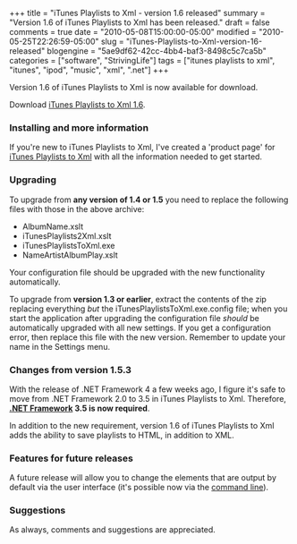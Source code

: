 +++
title = "iTunes Playlists to Xml - version 1.6 released"
summary = "Version 1.6 of iTunes Playlists to Xml has been released."
draft = false
comments = true
date = "2010-05-08T15:00:00-05:00"
modified = "2010-05-25T22:26:59-05:00"
slug = "iTunes-Playlists-to-Xml-version-16-released"
blogengine = "5ae9df62-42cc-4bb4-baf3-8498c5c7ca5b"
categories = ["software", "StrivingLife"]
tags = ["itunes playlists to xml", "itunes", "ipod", "music", "xml", ".net"]
+++

<p>Version 1.6 of iTunes Playlists to Xml is now available for download.</p>
<p>Download <a rel="external download" href="http://jamesrskemp.com/applications/iTunesPlaylistsToXml_1.6.zip">iTunes Playlists to Xml 1.6</a>.</p>
<h3>Installing and more information</h3>
<p>If you're new to iTunes Playlists to Xml, I've created a 'product page' for <a rel="external" href="http://jamesrskemp.com/apps/iTunesPlaylists2Xml/">iTunes Playlists to Xml</a> with all the information needed to get started.</p>
<h3>Upgrading</h3>
<p>To upgrade from <strong>any version of 1.4 or 1.5</strong>&nbsp;you need to replace the following files with those in the above archive:</p>
<ul>
<li>AlbumName.xslt</li>
<li>iTunesPlaylists2Xml.xslt</li>
<li>iTunesPlaylistsToXml.exe</li>
<li>NameArtistAlbumPlay.xslt</li>
</ul>
<p>Your configuration file&nbsp;should be upgraded with the new functionality automatically.</p>
<p>To upgrade from <strong>version 1.3 or earlier</strong>, extract the contents of the zip replacing everything <em>but</em> the iTunesPlaylistsToXml.exe.config file; when you start the application after upgrading the configuration file <em>should</em> be automatically upgraded with all new settings. If you get a configuration error, then replace this file with the new version. Remember to update your name in the Settings menu.</p>
<h3>Changes from version 1.5.3</h3>
<p>With the release of .NET Framework 4 a few weeks ago, I figure it's safe to move from .NET Framework 2.0 to 3.5 in iTunes Playlists to Xml. Therefore, <a rel="external" href="http://smallestdotnet.com/"><strong>.NET Framework</strong></a><strong> 3.5&nbsp;is now required</strong>.</p>
<p>In addition to the new requirement, version 1.6 of iTunes Playlists to Xml adds the ability to save playlists to HTML, in addition to XML.</p>
<h3>Features for&nbsp;future releases</h3>
<p>A future release will allow you to change the elements that are output by default via the user interface (it's possible now via the <a rel="external" href="http://jamesrskemp.com/applications/iTunesPlaylistsToXml.htm#advanced">command line</a>).</p>
<h3>Suggestions</h3>
<p>As always, comments and suggestions are appreciated.</p>
